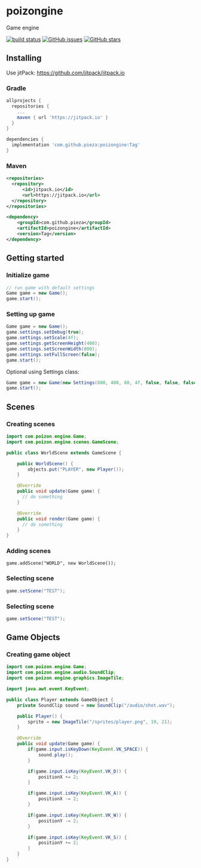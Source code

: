 # poizongine
Game engine

<a href="https://github.com/pieza/poizongine/workflows/build">
  <img src="https://github.com/pieza/poizongine/workflows/build/badge.svg" alt="build status"></a>
        
<a href="https://github.com/Pieza/poizongine/issues">
  <img alt="GitHub issues" src="https://img.shields.io/github/issues/Pieza/poizongine"></a>
      
<a href="https://github.com/Pieza/poizongine/stargazers">
  <img alt="GitHub stars" src="https://img.shields.io/github/stars/Pieza/poizongine"></a>

## Installing
Use jitPack: https://github.com/jitpack/jitpack.io

### Gradle
```gradle
allprojects {
  repositories {
    ...
    maven { url 'https://jitpack.io' }
  }
}
```

```gradle
dependencies {
  implementation 'com.github.pieza:poizongine:Tag'
}
```

### Maven
```xml
<repositories>
  <repository>
      <id>jitpack.io</id>
      <url>https://jitpack.io</url>
  </repository>
</repositories>
```

```xml
<dependency>
    <groupId>com.github.pieza</groupId>
    <artifactId>poizongine</artifactId>
    <version>Tag</version>
</dependency>
```


## Getting started

### Initialize game
```java
// run game with default settings
Game game = new Game();
game.start();
```

### Setting up game
```java
Game game = new Game();
game.settings.setDebug(true);
game.settings.setScale(4f);
game.settings.getScreenHeight(400);
game.settings.setScreenWidth(800);
game.settings.setFullScreen(false);
game.start();
```
Optional using Settings class:
```java
Game game = new Game(new Settings(800, 400, 60, 4f, false, false, false));
game.start();
```
## Scenes

### Creating scenes
```java
import com.poizon.engine.Game;
import com.poizon.engine.scenes.GameScene;

public class WorldScene extends GameScene {

    public WorldScene() {
        objects.put("PLAYER", new Player());
    }

    @Override
    public void update(Game game) {
      // do something
    }

    @Override
    public void render(Game game) {
      // do something
    }
}
```

### Adding scenes

```
game.addScene("WORLD", new WorldScene());
```

### Selecting scene
```java
game.setScene("TEST");
```

### Selecting scene
```java
game.setScene("TEST");
```

## Game Objects

### Creating game object
```java
import com.poizon.engine.Game;
import com.poizon.engine.audio.SoundClip;
import com.poizon.engine.graphics.ImageTile;

import java.awt.event.KeyEvent;

public class Player extends GameObject {
    private SoundClip sound = new SoundClip("/audio/shot.wav");

    public Player() {
        sprite = new ImageTile("/sprites/player.png", 19, 21);
    }

    @Override
    public void update(Game game) {
        if(game.input.isKeyDown(KeyEvent.VK_SPACE)) {
            sound.play();
        }

        if(game.input.isKey(KeyEvent.VK_D)) {
            positionX += 2;
        }

        if(game.input.isKey(KeyEvent.VK_A)) {
            positionX -= 2;
        }

        if(game.input.isKey(KeyEvent.VK_W)) {
            positionY -= 2;
        }

        if(game.input.isKey(KeyEvent.VK_S)) {
            positionY += 2;
        }
    }
}
```
